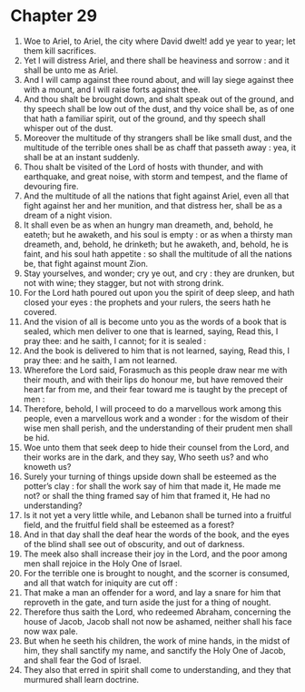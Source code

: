 # Chapter 29

1. Woe to Ariel, to Ariel, the city where David dwelt! add ye year to year; let them kill sacrifices.
2. Yet I will distress Ariel, and there shall be heaviness and sorrow : and it shall be unto me as Ariel.
3. And I will camp against thee round about, and will lay siege against thee with a mount, and I will raise forts against thee.
4. And thou shalt be brought down, and shalt speak out of the ground, and thy speech shall be low out of the dust, and thy voice shall be, as of one that hath a familiar spirit, out of the ground, and thy speech shall whisper out of the dust.
5. Moreover the multitude of thy strangers shall be like small dust, and the multitude of the terrible ones shall be as chaff that passeth away : yea, it shall be at an instant suddenly.
6. Thou shalt be visited of the Lord of hosts with thunder, and with earthquake, and great noise, with storm and tempest, and the flame of devouring fire.
7. And the multitude of all the nations that fight against Ariel, even all that fight against her and her munition, and that distress her, shall be as a dream of a night vision.
8. It shall even be as when an hungry man dreameth, and, behold, he eateth; but he awaketh, and his soul is empty : or as when a thirsty man dreameth, and, behold, he drinketh; but he awaketh, and, behold, he is faint, and his soul hath appetite : so shall the multitude of all the nations be, that fight against mount Zion.
9. Stay yourselves, and wonder; cry ye out, and cry : they are drunken, but not with wine; they stagger, but not with strong drink.
10. For the Lord hath poured out upon you the spirit of deep sleep, and hath closed your eyes : the prophets and your rulers, the seers hath he covered.
11. And the vision of all is become unto you as the words of a book that is sealed, which men deliver to one that is learned, saying, Read this, I pray thee: and he saith, I cannot; for it is sealed :
12. And the book is delivered to him that is not learned, saying, Read this, I pray thee: and he saith, I am not learned.
13. Wherefore the Lord said, Forasmuch as this people draw near me with their mouth, and with their lips do honour me, but have removed their heart far from me, and their fear toward me is taught by the precept of men :
14. Therefore, behold, I will proceed to do a marvellous work among this people, even a marvellous work and a wonder : for the wisdom of their wise men shall perish, and the understanding of their prudent men shall be hid.
15. Woe unto them that seek deep to hide their counsel from the Lord, and their works are in the dark, and they say, Who seeth us? and who knoweth us?
16. Surely your turning of things upside down shall be esteemed as the potter’s clay : for shall the work say of him that made it, He made me not? or shall the thing framed say of him that framed it, He had no understanding?
17. Is it not yet a very little while, and Lebanon shall be turned into a fruitful field, and the fruitful field shall be esteemed as a forest?
18. And in that day shall the deaf hear the words of the book, and the eyes of the blind shall see out of obscurity, and out of darkness.
19. The meek also shall increase their joy in the Lord, and the poor among men shall rejoice in the Holy One of Israel.
20. For the terrible one is brought to nought, and the scorner is consumed, and all that watch for iniquity are cut off :
21. That make a man an offender for a word, and lay a snare for him that reproveth in the gate, and turn aside the just for a thing of nought.
22. Therefore thus saith the Lord, who redeemed Abraham, concerning the house of Jacob, Jacob shall not now be ashamed, neither shall his face now wax pale.
23. But when he seeth his children, the work of mine hands, in the midst of him, they shall sanctify my name, and sanctify the Holy One of Jacob, and shall fear the God of Israel.
24. They also that erred in spirit shall come to understanding, and they that murmured shall learn doctrine.

